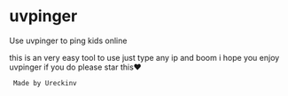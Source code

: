 # uvpinger

   
Use uvpinger to ping kids online

this is an very easy tool to use just type any ip and boom
i hope you enjoy uvpinger if you do please star this❤

     Made by Ureckinv
